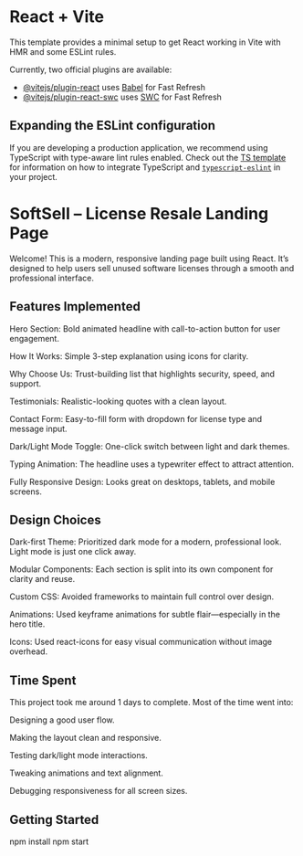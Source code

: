 

# React + Vite

This template provides a minimal setup to get React working in Vite with HMR and some ESLint rules.

Currently, two official plugins are available:

- [@vitejs/plugin-react](https://github.com/vitejs/vite-plugin-react/blob/main/packages/plugin-react) uses [Babel](https://babeljs.io/) for Fast Refresh
- [@vitejs/plugin-react-swc](https://github.com/vitejs/vite-plugin-react/blob/main/packages/plugin-react-swc) uses [SWC](https://swc.rs/) for Fast Refresh

## Expanding the ESLint configuration

If you are developing a production application, we recommend using TypeScript with type-aware lint rules enabled. Check out the [TS template](https://github.com/vitejs/vite/tree/main/packages/create-vite/template-react-ts) for information on how to integrate TypeScript and [`typescript-eslint`](https://typescript-eslint.io) in your project.


# SoftSell – License Resale Landing Page
Welcome! This is a modern, responsive landing page built using React. It’s designed to help users sell unused software licenses through a smooth and professional interface.


## Features Implemented
Hero Section: Bold animated headline with call-to-action button for user engagement.

How It Works: Simple 3-step explanation using icons for clarity.

Why Choose Us: Trust-building list that highlights security, speed, and support.

Testimonials: Realistic-looking quotes with a clean layout.

Contact Form: Easy-to-fill form with dropdown for license type and message input.

Dark/Light Mode Toggle: One-click switch between light and dark themes.

Typing Animation: The headline uses a typewriter effect to attract attention.

Fully Responsive Design: Looks great on desktops, tablets, and mobile screens.


## Design Choices
Dark-first Theme: Prioritized dark mode for a modern, professional look. Light mode is just one click away.

Modular Components: Each section is split into its own component for clarity and reuse.

Custom CSS: Avoided frameworks to maintain full control over design.

Animations: Used keyframe animations for subtle flair—especially in the hero title.

Icons: Used react-icons for easy visual communication without image overhead.

## Time Spent
This project took me around 1 days to complete. Most of the time went into:

Designing a good user flow.

Making the layout clean and responsive.

Testing dark/light mode interactions.

Tweaking animations and text alignment.

Debugging responsiveness for all screen sizes.

## Getting Started
  npm install
  npm start




